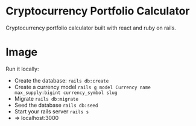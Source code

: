 # Cryptocurrency Portfolio Calculator

Cryptocurrency portfolio calculator built with react and ruby on rails.

# Image



Run it locally:
* Create the database:
`rails db:create`
* Create a currency model
`rails g model Currency name max_supply:bigint currency_symbol slug`
* Migrate 
`rails db:migrate`
* Seed the database
`rails db:seed`
* Start your rails server
`rails s`
* => localhost:3000
